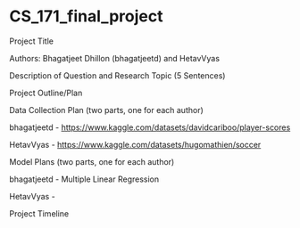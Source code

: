 # CS_171_final_project
Project Title

Authors: Bhagatjeet Dhillon (bhagatjeetd) and HetavVyas

Description of Question and Research Topic (5 Sentences)


Project Outline/Plan

Data Collection Plan (two parts, one for each author)

bhagatjeetd - https://www.kaggle.com/datasets/davidcariboo/player-scores

HetavVyas - https://www.kaggle.com/datasets/hugomathien/soccer

Model Plans (two parts, one for each author)

bhagatjeetd - Multiple Linear Regression

HetavVyas - 

Project Timeline
